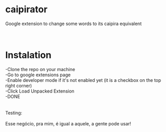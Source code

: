 # caipirator
Google extension to change some words to its caipira equivalent
<br><br><br>
# Instalation<br>
-Clone the repo on your machine<br>
-Go to google extensions page<br>
-Enable developer mode if it's not enabled yet (it is a checkbox on the top right corner)<br>
-Click Load Unpacked Extension<br>
-DONE<br>
<br><br>
Testing:
<br><br>
Esse negócio, pra mim, é igual a aquele, a gente pode usar!
<br>
